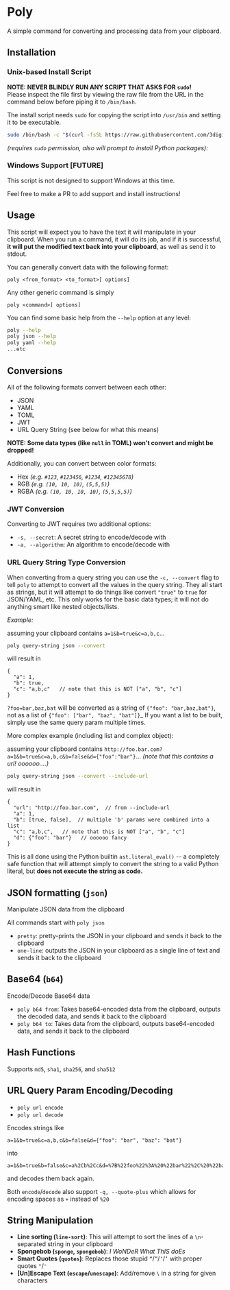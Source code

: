 # Poly

A simple command for converting and processing data from your clipboard.

## Installation

### Unix-based Install Script

**NOTE:  NEVER BLINDLY RUN ANY SCRIPT THAT ASKS FOR `sudo`!**  
Please inspect the file first by viewing the raw file from the URL 
in the command below before piping it to `/bin/bash`.

The install script needs `sudo` for copying the script into
`/usr/bin` and setting it to be executable.

```sh
sudo /bin/bash -c "$(curl -fsSL https://raw.githubusercontent.com/3digitdev/poly/master/install.sh)"
```

_(requires `sudo` permission, also will prompt to install Python packages):_

### Windows Support [FUTURE]

This script is not designed to support Windows at this time.

Feel free to make a PR to add support
and install instructions!

## Usage

This script will expect you to have the text it will manipulate in your clipboard.
When you run a command, it will do its job, and if it is successful, 
**it will put the modified text back into your clipboard**, as well as send it
to stdout.

You can generally convert data with the following format:

`poly <from_format> <to_format>[ options]`

Any other generic command is simply

`poly <command>[ options]`

You can find some basic help from the `--help` option at any level:

```sh
poly --help
poly json --help
poly yaml --help
...etc
```

## Conversions

All of the following formats convert between each other:

- JSON
- YAML
- TOML
- JWT
- URL Query String (see below for what this means)

**NOTE:  Some data types (like `null` in TOML) won't convert and might be dropped!**

Additionally, you can convert between color formats:

- Hex _(e.g. `#123`, `#123456`, `#1234`, `#12345678`)_
- RGB _(e.g. `(10, 10, 10)`, `(5,5,5)`)_
- RGBA _(e.g. `(10, 10, 10, 10)`, `(5,5,5,5)`)_

### JWT Conversion

Converting to JWT requires two additional options:

- `-s, --secret`: A secret string to encode/decode with
- `-a, --algorithm`: An algorithm to encode/decode with

### URL Query String Type Conversion

When converting from a query string you can use the `-c, --convert` flag to tell `poly` to attempt to convert
all the values in the query string.  They all start as strings, but it will attempt to do things like convert `"true"` to `true` for JSON/YAML, etc.
This only works for the basic data types; it will not do anything smart like nested objects/lists.

_Example:_

assuming your clipboard contains `a=1&b=true&c=a,b,c`...

```sh
poly query-string json --convert
```

will result in
```json5
{
  "a": 1,
  "b": true,
  "c": "a,b,c"   // note that this is NOT ["a", "b", "c"]
}
```

`?foo=bar,baz,bat` will be converted as a string of `{"foo": "bar,baz,bat"}`, not as a list of `{"foo": ["bar", "baz", "bat"]}`_
If you want a list to be built, simply use the same query param multiple times.

More complex example (including list and complex object):

assuming your clipboard contains `http://foo.bar.com?a=1&b=true&c=a,b,c&b=false&d={"foo":"bar"}`...
_(note that this contains a url! oooooo....)_

```sh
poly query-string json --convert --include-url
```

will result in
```json5
{
  "url": "http://foo.bar.com",  // from --include-url
  "a": 1,
  "b": [true, false],  // multiple 'b' params were combined into a list
  "c": "a,b,c",   // note that this is NOT ["a", "b", "c"]
  "d": {"foo": "bar"}   // oooooo fancy
}
```

This is all done using the Python builtin `ast.literal_eval()` -- a completely safe function that will attempt simply to convert the string to a valid Python literal, but **does not execute the string as code.**

## JSON formatting (`json`)

Manipulate JSON data from the clipboard

All commands start with `poly json`

- `pretty`: pretty-prints the JSON in your clipboard and sends it back to the clipboard
- `one-line`: outputs the JSON in your clipboard as a single line of text and sends it back to the clipboard

## Base64 (`b64`)

Encode/Decode Base64 data

- `poly b64 from`: Takes base64-encoded data from the clipboard, outputs the decoded data, and sends it back to the clipboard
- `poly b64 to`: Takes data from the clipboard, outputs base64-encoded data, and sends it back to the clipboard

## Hash Functions

Supports `md5`, `sha1`, `sha256`, and `sha512`

## URL Query Param Encoding/Decoding

- `poly url encode`
- `poly url decode`

Encodes strings like

```
a=1&b=true&c=a,b,c&b=false&d={"foo": "bar", "baz": "bat"}
```

into

```
a=1&b=true&b=false&c=a%2Cb%2Cc&d=%7B%22foo%22%3A%20%22bar%22%2C%20%22baz%22%3A%20%22bat%22%7D
```

and decodes them back again.

Both `encode`/`decode` also support `-q, --quote-plus` which allows for encoding spaces as `+` instead of `%20`


## String Manipulation

- **Line sorting (`line-sort`)**: This will attempt to sort the lines of a `\n`-separated string in your clipboard
- **Spongebob (`sponge`, `spongebob`)**: _I WoNDeR What ThIS doEs_
- **Smart Quotes (`quotes`)**:  Replaces those stupid `“`/`”`/`‘`/`’` with proper quotes `"`/`'`
- **[Un]Escape Text (`escape`/`unescape`)**:  Add/remove `\` in a string for given characters
